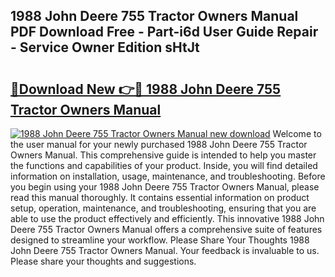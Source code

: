 ## 1988 John Deere 755 Tractor Owners Manual PDF Download Free - Part-i6d User Guide Repair - Service Owner Edition sHtJt

# <h2><a href="http://bc5026.oget.top/?id=1988+John+Deere+755+Tractor+Owners+Manual">🔗Download New 👉🔴 1988 John Deere 755 Tractor Owners Manual</a></h2>

[![1988 John Deere 755 Tractor Owners Manual new download](https://i.imgur.com/5g1atiW.png)](http://bc5026.oget.top/?id=1988+John+Deere+755+Tractor+Owners+Manual)
Welcome to the user manual for your newly purchased 1988 John Deere 755 Tractor Owners Manual. This comprehensive guide is intended to help you master the functions and capabilities of your product. Inside, you will find detailed information on installation, usage, maintenance, and troubleshooting. Before you begin using your 1988 John Deere 755 Tractor Owners Manual, please read this manual thoroughly. It contains essential information on product setup, operation, maintenance, and troubleshooting, ensuring that you are able to use the product effectively and efficiently. This innovative 1988 John Deere 755 Tractor Owners Manual offers a comprehensive suite of features designed to streamline your workflow. Please Share Your Thoughts 1988 John Deere 755 Tractor Owners Manual. Your feedback is invaluable to us. Please share your thoughts and suggestions.
